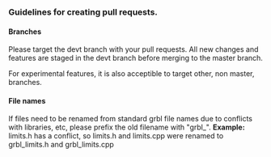 ### Guidelines for creating pull requests.

#### Branches

Please target the devt branch with your pull requests. All new changes and features are staged in the devt branch before merging to the master branch. 

For experimental features, it is also acceptible to target other, non master, branches.

#### File names

If files need to be renamed from standard grbl file names due to conflicts with libraries, etc, please prefix the old filename with "grbl_". **Example:** limits.h has a conflict, so limits.h and limits.cpp were renamed to grbl_limits.h and grbl_limits.cpp





